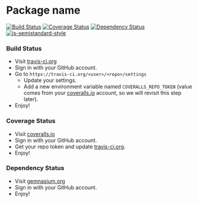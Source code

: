 # Package name

[![Build Status](https://travis-ci.org/weirdpattern/node-template.svg?branch=master)](https://travis-ci.org/weirdpattern/node-template)
[![Coverage Status](https://coveralls.io/repos/github/weirdpattern/node-template/badge.svg?branch=master)](https://coveralls.io/github/weirdpattern/node-template?branch=master)
[![Dependency Status](https://gemnasium.com/badges/github.com/weirdpattern/node-template.svg)](https://gemnasium.com/github.com/weirdpattern/node-template)
[![js-semistandard-style](https://img.shields.io/badge/code%20style-semistandard-brightgreen.svg?style=flat-square)](https://github.com/Flet/semistandard)

### Build Status
- Visit [travis-ci.org](https://travis-ci.org/)
- Sign in with your GitHub account.
- Go to `https://travis-ci.org/<user>/<repo>/settings`
  * Update your settings.
  * Add a new environment variable named `COVERALLS_REPO_TOKEN` (value comes from your [coveralls.io](https://coveralls.io/) account, so we will revisit this step later).
- Enjoy!

### Coverage Status
- Visit [coveralls.io](https://coveralls.io/)
- Sign in with your GitHub account.
- Get your repo token and update [travis-ci.org](https://travis-ci.org/).
- Enjoy!

### Dependency Status
- Visit [gemnasium.org](https://gemnasium.com)
- Sign in with your GitHub account.
- Enjoy!

